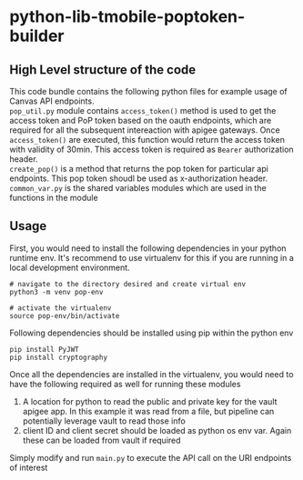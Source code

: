 # python-lib-tmobile-poptoken-builder

## High Level structure of the code
This code bundle contains the following python files for example usage of Canvas API endpoints.   
`pop_util.py` module contains `access_token()` method is used to get the access token and PoP token based on the oauth endpoints, which are required for all the subsequent intereaction with apigee gateways. Once `access_token()` are executed, this function would return the access token with validity of 30min. This access token is required as `Bearer` authorization header.   
`create_pop()` is a method that returns the pop token for particular api endpoints. This pop token shoudl be used as x-authorization header. 
`common_var.py` is the shared variables modules which are used in the functions in the module

## Usage 
First, you would need to install the following dependencies in your python runtime env. It's recommend to use virtualenv for this if you are running in a local development environment. 
```
# navigate to the directory desired and create virtual env
python3 -m venv pop-env

# activate the virtualenv
source pop-env/bin/activate
```
Following dependencies should be installed using pip within the python env
```
pip install PyJWT
pip install cryptography
```

Once all the dependencies are installed in the virtualenv, you would need to have the following required as well for running these modules
1. A location for python to read the public and private key for the vault apigee app. In this example it was read from a file, but pipeline can potentially leverage vault to read those info 
2. client ID and client secret should be loaded as python os env var. Again these can be loaded from vault if required

Simply modify and run `main.py` to execute the API call on the URI endpoints of interest